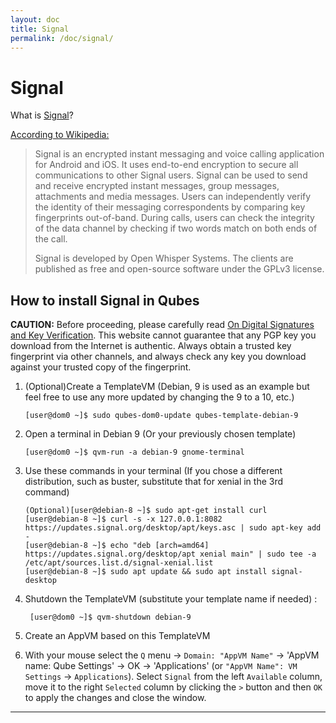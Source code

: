 ```yaml
---
layout: doc
title: Signal
permalink: /doc/signal/
---
```


Signal
======

What is [Signal]?

[According to Wikipedia:][signal-wikipedia]

> Signal is an encrypted instant messaging and voice calling application
> for Android and iOS. It uses end-to-end encryption to secure all
> communications to other Signal users. Signal can be used to send and receive
> encrypted instant messages, group messages, attachments and media messages.
> Users can independently verify the identity of their messaging correspondents
> by comparing key fingerprints out-of-band. During calls, users can check the
> integrity of the data channel by checking if two words match on both ends of
> the call.
> 
> Signal is developed by Open Whisper Systems. The clients are published as free
> and open-source software under the GPLv3 license.

How to install Signal in Qubes
------------------------------

**CAUTION:** Before proceeding, please carefully read [On Digital Signatures and Key Verification][qubes-verifying-signatures].
This website cannot guarantee that any PGP key you download from the Internet is authentic.
Always obtain a trusted key fingerprint via other channels, and always check any key you download against your trusted copy of the fingerprint.

1. (Optional)Create a TemplateVM (Debian, 9 is used as an example but feel free to use any more updated by changing the 9 to a 10, etc.)

       [user@dom0 ~]$ sudo qubes-dom0-update qubes-template-debian-9

2. Open a terminal in Debian 9 (Or your previously chosen template)

       [user@dom0 ~]$ qvm-run -a debian-9 gnome-terminal
       
3. Use these commands in your terminal (If you chose a different distribution, such as buster, substitute that for xenial in the 3rd command)

       (Optional)[user@debian-8 ~]$ sudo apt-get install curl
       [user@debian-8 ~]$ curl -s -x 127.0.0.1:8082 https://updates.signal.org/desktop/apt/keys.asc | sudo apt-key add -
       [user@debian-8 ~]$ echo "deb [arch=amd64] https://updates.signal.org/desktop/apt xenial main" | sudo tee -a /etc/apt/sources.list.d/signal-xenial.list
       [user@debian-8 ~]$ sudo apt update && sudo apt install signal-desktop

5. Shutdown the TemplateVM (substitute your template name if needed) :

        [user@dom0 ~]$ qvm-shutdown debian-9
        
6. Create an AppVM based on this TemplateVM
7. With your mouse select the `Q` menu -> `Domain: "AppVM Name"` ->  'AppVM name: Qube Settings' -> OK -> 'Applications'
(or `"AppVM Name": VM Settings` -> `Applications`). 
   Select `Signal` from the left `Available` column, move it to the right `Selected` column by clicking the `>` button and then `OK` to apply the changes and close the window.

-----

[qubes-verifying-signatures]: https://www.qubes-os.org/security/verifying-signatures/
[Signal]: https://whispersystems.org/
[signal-wikipedia]: https://en.wikipedia.org/wiki/Signal_(software)
[shortcut]: https://support.whispersystems.org/hc/en-us/articles/216839277-Where-is-Signal-Desktop-on-my-computer-
[shortcut-desktop]: https://www.qubes-os.org/doc/managing-appvm-shortcuts/#tocAnchor-1-1-1
[message]: https://groups.google.com/d/msg/qubes-users/rMMgeR-KLbU/XXOFri26BAAJ
[mailing list]: https://www.qubes-os.org/support/
